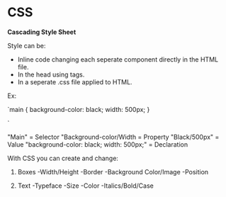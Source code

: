 # CSS

**Cascading Style Sheet**

Style can be:
 - Inline code changing each seperate component directly in the HTML file.
 - In the head using tags.
 - In a seperate .css file applied to HTML.

Ex:
 
 `main {
     background-color: black;
     width: 500px; }
     
 `

 "Main" = Selector
 "Background-color/Width = Property
 "Black/500px" = Value
 "background-color: black;
     width: 500px;"    = Declaration

  With CSS you can create and change:

  1. Boxes
   -Width/Height
   -Border
   -Background Color/Image
   -Position

  2. Text
   -Typeface
   -Size
   -Color
   -Italics/Bold/Case





